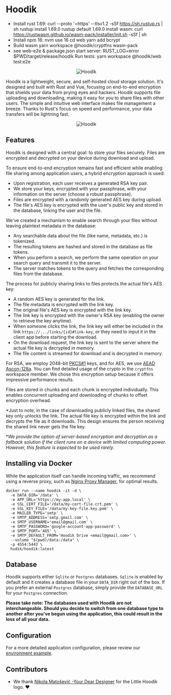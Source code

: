 # Hoodik

- Install rust 1.69: curl --proto '=https' --tlsv1.2 -sSf https://sh.rustup.rs | sh
  rustup install 1.69.0
  rustup default 1.69.0
  install wasm: curl https://rustwasm.github.io/wasm-pack/installer/init.sh -sSf | sh
- Install npm 16: nvm use 16
  cd web
  yarn add bcrypt
- Build wasm
  yarn workspace @hoodik/cryptfns wasm-pack
- see web-e2e & package.json
  start server: RUST_LOG=error $PWD/target/release/hoodik
  Run tests: yarn workspace @hoodik/web test:e2e

<p align="center">
  <img src="./web/public/android-icon-192x192.png" alt="Hoodik" />
</p>

Hoodik is a lightweight, secure, and self-hosted cloud storage solution. It's designed and built with Rust and Vue, focusing on end-to-end encryption that shields your data from prying eyes and hackers. Hoodik supports file uploading and downloading, making it easy for you to share files with other users. The simple and intuitive web interface makes file management a breeze. Thanks to Rust's focus on speed and performance, your data transfers will be lightning fast.

<p align="center">
  <img src="./screenshot.png" alt="Hoodik" />
</p>

## Features

Hoodik is designed with a central goal: to store your files securely. Files are encrypted and decrypted on your device during download and upload.

To ensure end-to-end encryption remains fast and efficient while enabling file sharing among application users, a hybrid encryption approach is used:
- Upon registration, each user receives a generated RSA key pair.
- We store your keys, encrypted with your passphrase, with your information on the server (choose a robust passphrase).
- Files are encrypted with a randomly generated AES key during upload.
- The file's AES key is encrypted with the user's public key and stored in the database, linking the user and the file.

We've created a mechanism to enable search through your files without leaving plaintext metadata in the database:
- Any searchable data about the file (like name, metadata, etc.) is tokenized.
- The resulting tokens are hashed and stored in the database as file tokens.
- When you perform a search, we perform the same operation on your search query and transmit it to the server.
- The server matches tokens to the query and fetches the corresponding files from the database.

The process for publicly sharing links to files protects the actual file's AES key:
- A random AES key is generated for the link.
- The file metadata is encrypted with the link key.
- The original file's AES key is encrypted with the link key.
- The link key is encrypted with the owner's RSA key (enabling the owner to retrieve the key anytime).
- When someone clicks the link, the link key will either be included in the link `https://.../links/{id}#link-key`, or they need to input it in the client app before starting the download.
- On the download request, the link key is sent to the server where the actual file key is decrypted in memory.
- The file content is streamed for download and is decrypted in memory.

For RSA, we employ 2048-bit [PKCS#1](https://en.wikipedia.org/wiki/PKCS_1) keys, and for AES, we use [AEAD Ascon-128a](https://ascon.iaik.tugraz.at/). You can find detailed usage of the crypto in the `cryptfns` workspace member. We chose this encryption setup because it offers impressive performance results.

Files are stored in chunks and each chunk is encrypted individually. This enables concurrent uploading and downloading of chunks to offset encryption overhead.

*Just to note, in the case of downloading publicly linked files, the shared key only unlocks the link. The actual file key is encrypted within the link and decrypts the file as it downloads. This design ensures the person receiving the shared link never gets the file key.

**We provide the option of server-based encryption and decryption as a fallback solution if the client runs on a device with limited computing power. However, this feature is expected to be used rarely.*

## Installing via Docker

While the application itself can handle incoming traffic, we recommend using a reverse proxy, such as [Nginx Proxy Manager](https://nginxproxymanager.com/), for optimal results.

```shell
docker run --name hoodik -it -d \
  -e DATA_DIR='/data' \
  -e APP_URL='https://my-app.local' \
  -e SSL_CERT_FILE='/data/my-cert-file.crt.pem' \
  -e SSL_KEY_FILE='/data/my-key-file.key.pem' \
  -e MAILER_TYPE='smtp' \
  -e SMTP_ADDRESS='smtp.gmail.com' \
  -e SMTP_USERNAME='email@gmail.com' \
  -e SMTP_PASSWORD='google-account-app-password' \
  -e SMTP_PORT='465' \
  -e SMTP_DEFAULT_FROM='Hoodik Drive <email@gmail.com>' \
  --volume "$(pwd)/data:/data" \
  -p 4554:5443 \
  hudik/hoodik:latest
```

## Database

Hoodik supports either `Sqlite` or `Postgres` databases. `Sqlite` is enabled by default and it creates a database file in your `DATA_DIR` right out of the box. If you prefer an external `Postgres` database, simply provide the `DATABASE_URL` for your `Postgres` connection.

**Please take note: The databases used with Hoodik are not interchangeable. Should you decide to switch from one database type to another after you've begun using the application, this could result in the loss of all your data.**

## Configuration

For a more detailed application configuration, please review our [environment example](./.env.example).

## Contributors

- We thank [Nikola Matošević -Your Dear Designer](https://yourdeardesigner.com/) for the Little Hoodik logo. ❤️
